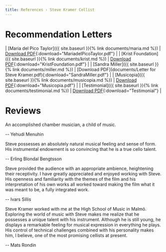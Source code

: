 ```yaml
---
title: References ‹ Steve Kramer Cellist
---
```


# Recommendation Letters

| [Maria del Pico Taylor]({{ site.baseurl }}{% link documents/maria.md %})  | [Download PDF](documents/Steve_Kramer_Recommendation_Maria.pdf){:download="MariadelPicoTaylor.pdf"} |
| [Krist Foundation]({{ site.baseurl }}{% link documents/krist.md %})       | [Download PDF](documents/Foundation_recommendation.pdf){:download="KristFoundation.pdf"} |
| [Sandra Miller]({{ site.baseurl }}{% link documents/miller.md %})          | [Download PDF](documents/Letter for Steve Kramer.pdf){:download="SandraMiller.pdf"} |
| [Musicopia]({{ site.baseurl }}{% link documents/musicopia.md %})              | [Download PDF](documents/Steve_Kramer_Musicopia_Recommendation.pdf){:download="Musicopia.pdf"} |
| [Testimonial]({{ site.baseurl }}{% link documents/testimonial.md %})            | [Download PDF](documents/Kramer.pdf){:download="Testimonial"} |


# Reviews

An accomplished chamber musician, a child of music.

-- Yehudi Menuhin

Steve possesses an absolutely natural musical feeling and sense of form. His instrumental endowment is so convincing that he is a true cello talent.

-- Erling Blondal Bengtsson

Steve provided the audience with an appropriate ambience, heightening their receptivity. I have greatly appreciated and enjoyed working with Steve. His openness and familiarity with the themes of the film and his interpretation of his own works all worked toward making the film what it was meant to be, a fully integrated work.

-- Ivars Sillis

Steve Kramer worked with me at the High School of Music in Malmö. Exploring the world of music with Steve makes me realize that he possesses a unique talent with his instrument. Although he is still young, he displays a remarkable feeling for musical expression in everything he plays. His control of technical challenges combined with his personality makes him, I believe, one of the most promising cellists at present.

-- Mats Rondin

